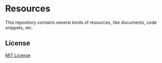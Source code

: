 # Resources

This repository contains several kinds of resources, like documents, code
snippets, etc.

## License

[MIT License](LICENSE)
